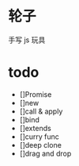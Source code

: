 # 轮子

手写 js 玩具

# todo

- []Promise
- []new
- []call & apply
- []bind
- []extends
- []curry func
- []deep clone
- []drag and drop